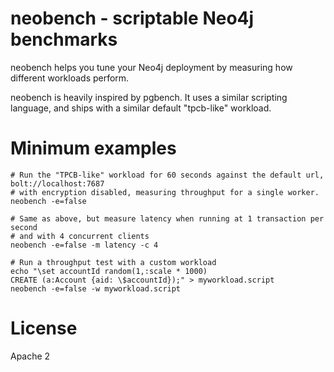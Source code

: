 # neobench - scriptable Neo4j benchmarks

neobench helps you tune your Neo4j deployment by measuring how different workloads perform.

neobench is heavily inspired by pgbench. 
It uses a similar scripting language, and ships with a similar default "tpcb-like" workload.

# Minimum examples

    # Run the "TPCB-like" workload for 60 seconds against the default url, bolt://localhost:7687
    # with encryption disabled, measuring throughput for a single worker.
    neobench -e=false
    
    # Same as above, but measure latency when running at 1 transaction per second
    # and with 4 concurrent clients
    neobench -e=false -m latency -c 4
    
    # Run a throughput test with a custom workload
    echo "\set accountId random(1,:scale * 1000)
    CREATE (a:Account {aid: \$accountId});" > myworkload.script
    neobench -e=false -w myworkload.script 
   
# License

Apache 2